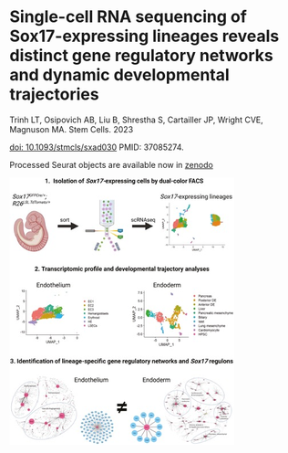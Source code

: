 # Single-cell RNA sequencing of Sox17-expressing lineages reveals distinct gene regulatory networks and dynamic developmental trajectories

Trinh LT, Osipovich AB, Liu B, Shrestha S, Cartailler JP, Wright CVE, Magnuson MA. Stem Cells. 2023

[doi: 10.1093/stmcls/sxad030](https://pubmed.ncbi.nlm.nih.gov/37085274/) PMID: 37085274.

Processed Seurat objects are available now in [zenodo](https://zenodo.org/record/7725887#.ZA5jRR_MLkI)

![graphical_abstract](graphical_abstract.jpg)
